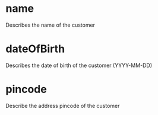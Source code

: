 # name

Describes the name of the customer

# dateOfBirth

Describes the date of birth of the customer (YYYY-MM-DD)

# pincode

Describe the address pincode of the customer
